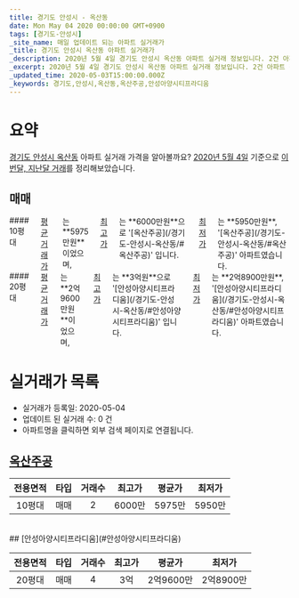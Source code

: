 ```yaml
---
title: 경기도 안성시 - 옥산동
date: Mon May 04 2020 00:00:00 GMT+0900
tags: [경기도-안성시]
_site_name: 매일 업데이트 되는 아파트 실거래가
_title: 경기도 안성시 옥산동 아파트 실거래가
_description: 2020년 5월 4일 경기도 안성시 옥산동 아파트 실거래 정보입니다. 2건 아파트 정보가 있습니다.
_excerpt: 2020년 5월 4일 경기도 안성시 옥산동 아파트 실거래 정보입니다. 2건 아파트 정보가 있습니다.
_updated_time: 2020-05-03T15:00:00.000Z
_keywords: 경기도,안성시,옥산동,옥산주공,안성아양시티프라디움
---
```





# 요약
<ins>경기도 안성시 옥산동</ins> 아파트 실거래 가격을 알아볼까요? <ins>2020년 5월 4일</ins> 기준으로 <ins>이번달, 지난달 거래</ins>를 정리해보았습니다.

## 매매
<div class="container">
<div class="six columns" markdown="1">
#### 10평대
<ins>평균 거래가</ins>는 **5975만원**이었으며, <ins>최고가</ins>는 **6000만원**으로 '[옥산주공](/경기도-안성시-옥산동/#옥산주공)' 입니다. <ins>최저가</ins>는 **5950만원**, '[옥산주공](/경기도-안성시-옥산동/#옥산주공)' 아파트였습니다.
</div>
<div class="six columns" markdown="1">
#### 20평대
<ins>평균 거래가</ins>는 **2억9600만원**이었으며, <ins>최고가</ins>는 **3억원**으로 '[안성아양시티프라디움](/경기도-안성시-옥산동/#안성아양시티프라디움)' 입니다. <ins>최저가</ins>는 **2억8900만원**, '[안성아양시티프라디움](/경기도-안성시-옥산동/#안성아양시티프라디움)' 아파트였습니다.
</div>
</div>



# 실거래가 목록
- 실거래가 등록일: 2020-05-04
- 업데이트 된 실거래 수: 0 건
- 아파트명을 클릭하면 외부 검색 페이지로 연결됩니다.

## [옥산주공](#옥산주공)

|전용면적|타입|거래수|최고가|평균가|최저가|
|:---:|:---:|:---:|:---:|:---:|:---:|
|10평대|<span class="deal-type-1">매매</span>|2|6000만|5975만|5950만|

<br/>
## [안성아양시티프라디움](#안성아양시티프라디움)

|전용면적|타입|거래수|최고가|평균가|최저가|
|:---:|:---:|:---:|:---:|:---:|:---:|
|20평대|<span class="deal-type-1">매매</span>|4|3억|2억9600만|2억8900만|

<br/>



